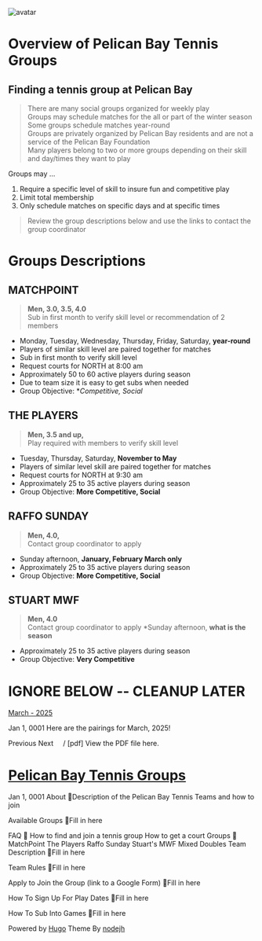 ![avatar](/images/avatar.png)

# Overview of Pelican Bay Tennis Groups

## Finding a tennis group at Pelican Bay

> There are many social groups organized for weekly play<br>
Groups may schedule matches for the all or part of the winter season<br>
Some groups schedule matches year-round<br>
Groups are privately organized by Pelican Bay residents and are not a service of the Pelican Bay Foundation<br>
Many players belong to two or more groups depending on their skill and day/times they want to play<br>

Groups may ...

1. Require a specific level of skill to insure fun and competitive play
2. Limit total membership
3. Only schedule matches on specific days and at specific times

> Review the group descriptions below and use the links to contact the group coordinator<br>

# Groups Descriptions

## MATCHPOINT

> **Men, 3.0, 3.5, 4.0**<br>
> Sub in first month to verify skill level or recommendation of 2 members
* Monday, Tuesday, Wednesday, Thursday, Friday, Saturday, **year-round**
* Players of similar skill level are paired together for matches
* Sub in first month to verify skill level
* Request courts for NORTH at 8:00 am
* Approximately  50 to 60 active players during season
* Due to team size it is easy to get subs when needed
* Group Objective: **Competitive, Social*

## THE PLAYERS

> **Men, 3.5 and up,**<br>
Play required with members to verify skill level
* Tuesday, Thursday, Saturday, **November to May**
* Players of similar level skill are paired together for matches
* Request courts for NORTH at 9:30 am
* Approximately  25 to 35 active players during season
* Group Objective: **More Competitive, Social**

## RAFFO SUNDAY

> **Men, 4.0,**<br>
Contact group coordinator to apply
* Sunday afternoon, **January, February March only**
* Approximately  25 to 35 active players during season
* Group Objective: **More Competitive, Social**

## STUART MWF

> **Men, 4.0**<br>
Contact group coordinator to apply
*Sunday afternoon, **what is the season**
* Approximately  25 to 35 active players during season
* Group Objective: **Very Competitive**




# IGNORE BELOW -- CLEANUP LATER

 [March - 2025](/page/march-2025/)

<time>Jan 1, 0001</time> Here are the pairings for March, 2025!<br>

Previous Next     / [pdf] View the PDF file here.

# [Pelican Bay Tennis Groups](/about/)

<time>Jan 1, 0001</time> About 🔗Description of the Pelican Bay Tennis Teams and how to join<br>

Available Groups 🔗Fill in here<br>

FAQ 🔗 How to find and join a tennis group How to get a court Groups 🔗 MatchPoint The Players Raffo Sunday Stuart's MWF Mixed Doubles Team Description 🔗Fill in here<br>

Team Rules 🔗Fill in here<br>

Apply to Join the Group (link to a Google Form) 🔗Fill in here<br>

How To Sign Up For Play Dates 🔗Fill in here<br>

How To Sub Into Games 🔗Fill in here

Powered by [Hugo](http://www.gohugo.io/) Theme By [nodejh](https://github.com/nodejh/hugo-theme-mini)
